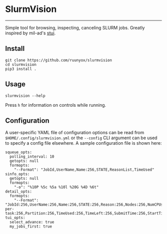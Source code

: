 # SlurmVision

---

Simple tool for browsing, inspecting, canceling SLURM jobs. Greatly inspired by
mil-ad's [stui](https://github.com/mil-ad/stui).

## Install

```
git clone https://github.com/ruunyox/slurmvision
cd slurmvision
pip3 install .
```

## Usage

`slurmvision --help`

Press `h` for information on controls while running.

## Configuration

A user-specific YAML file of configuration options can be read from `$HOME/.config/slurmvision.yml` or the `--config` CLI argument can be used to specify a config file elsewhere. A sample configuration file is shown here:

```
squeue_opts:
  polling_interval: 10
  getopts: null
  formopts:
    "--Format": "JobId,UserName,Name:256,STATE,ReasonList,TimeUsed"
sinfo_opts:
  getopts: null
  formopts:
    "-o": "%10P %5c %5a %10l %20G %4D %6t"
detail_opts:
  formopts:
    "--Format": "JobId:256,UserName:256,Name:256,STATE:256,Reason:256,Nodes:256,NumCPUs:256,cpus-per-task:256,Partition:256,TimeUsed:256,TimeLeft:256,SubmitTime:256,StartTime:256,STDOUT:256,WorkDir:256"
tui_opts:
  select_advance: true
  my_jobs_first: true
```

